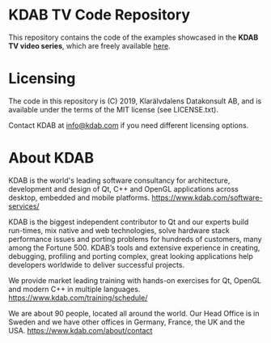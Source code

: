 # KDAB TV Code Repository

This repository contains the code of the examples showcased in the **KDAB TV video series**, which are freely available [here](https://www.kdab.com/kdabtv).


# Licensing

The code in this repository is (C) 2019, Klarälvdalens Datakonsult AB, and is available under the terms of the MIT license (see LICENSE.txt).

Contact KDAB at <info@kdab.com> if you need different licensing options.


# About KDAB

KDAB is the world's leading software consultancy for architecture, development and design of Qt, C++ and OpenGL applications across desktop, embedded and mobile platforms. https://www.kdab.com/software-services/

KDAB is the biggest independent contributor to Qt and our experts build run-times, mix native and web technologies, solve hardware stack performance issues and porting problems for hundreds of customers, many among the Fortune 500. KDAB’s tools and extensive experience in creating, debugging, profiling and porting complex, great looking applications help developers worldwide to deliver successful projects.

We provide market leading training with hands-on exercises for Qt, OpenGL and modern C++ in multiple languages. https://www.kdab.com/training/schedule/

We are about 90 people, located all around the world. Our Head Office is in Sweden and we have other offices in Germany, France, the UK and the USA. https://www.kdab.com/about/contact

